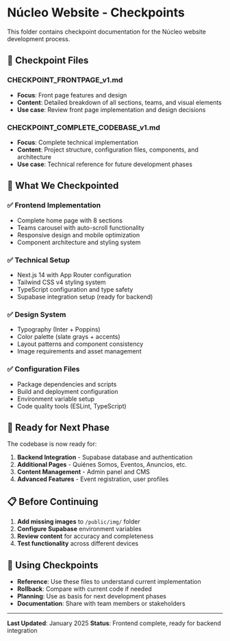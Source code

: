# Núcleo Website - Checkpoints

This folder contains checkpoint documentation for the Núcleo website development process.

## 📁 **Checkpoint Files**

### **CHECKPOINT_FRONTPAGE_v1.md**
- **Focus**: Front page features and design
- **Content**: Detailed breakdown of all sections, teams, and visual elements
- **Use case**: Review front page implementation and design decisions

### **CHECKPOINT_COMPLETE_CODEBASE_v1.md**
- **Focus**: Complete technical implementation
- **Content**: Project structure, configuration files, components, and architecture
- **Use case**: Technical reference for future development phases

## 🎯 **What We Checkpointed**

### ✅ **Frontend Implementation**
- Complete home page with 8 sections
- Teams carousel with auto-scroll functionality
- Responsive design and mobile optimization
- Component architecture and styling system

### ✅ **Technical Setup**
- Next.js 14 with App Router configuration
- Tailwind CSS v4 styling system
- TypeScript configuration and type safety
- Supabase integration setup (ready for backend)

### ✅ **Design System**
- Typography (Inter + Poppins)
- Color palette (slate grays + accents)
- Layout patterns and component consistency
- Image requirements and asset management

### ✅ **Configuration Files**
- Package dependencies and scripts
- Build and deployment configuration
- Environment variable setup
- Code quality tools (ESLint, TypeScript)

## 🚀 **Ready for Next Phase**

The codebase is now ready for:
1. **Backend Integration** - Supabase database and authentication
2. **Additional Pages** - Quiénes Somos, Eventos, Anuncios, etc.
3. **Content Management** - Admin panel and CMS
4. **Advanced Features** - Event registration, user profiles

## 📋 **Before Continuing**

1. **Add missing images** to `/public/img/` folder
2. **Configure Supabase** environment variables
3. **Review content** for accuracy and completeness
4. **Test functionality** across different devices

## 🔄 **Using Checkpoints**

- **Reference**: Use these files to understand current implementation
- **Rollback**: Compare with current code if needed
- **Planning**: Use as basis for next development phases
- **Documentation**: Share with team members or stakeholders

---

**Last Updated**: January 2025
**Status**: Frontend complete, ready for backend integration
